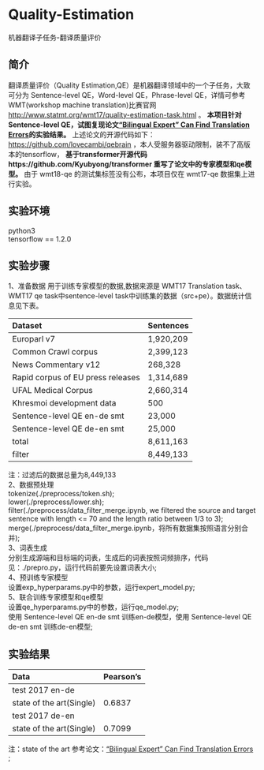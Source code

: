 # Quality-Estimation
机器翻译子任务-翻译质量评价<br>

## 简介
翻译质量评价（Quality Estimation,QE）是机器翻译领域中的一个子任务，大致可分为 Sentence-level QE，Word-level QE，Phrase-level QE，详情可参考WMT(workshop machine translation)比赛官网 http://www.statmt.org/wmt17/quality-estimation-task.html 。 __本项目针对 Sentence-level QE，试图复现论文[“Bilingual Expert” Can Find Translation Errors](https://arxiv.org/pdf/1807.09433.pdf)的实验结果。__ 上述论文的开源代码如下：https://github.com/lovecambi/qebrain ，本人受服务器驱动限制，装不了高版本的tensorflow， __基于transformer开源代码https://github.com/Kyubyong/transformer 重写了论文中的专家模型和qe模型。__ 由于 wmt18-qe 的测试集标签没有公布，本项目仅在 wmt17-qe 数据集上进行实验。

## 实验环境
python3<br>
tensorflow == 1.2.0<br>

## 实验步骤
1、准备数据
用于训练专家模型的数据,数据来源是 WMT17 Translation task、WMT17 qe task中sentence-level task中训练集的数据（src+pe）。数据统计信息见下表。

|Dataset|Sentences|
|:---|:--------|
|Europarl v7|1,920,209|
|Common Crawl corpus|2,399,123|
|News Commentary v12|268,328|
|Rapid corpus of EU press releases|1,314,689|
|UFAL Medical Corpus|2,660,314|
|Khresmoi development data|500|
|Sentence-level QE en-de smt|23,000|
|Sentence-level QE de-en smt|25,000|
|total|8,611,163|
|filter|8,449,133|

注：过滤后的数据总量为8,449,133<br>
2、数据预处理<br>
tokenize(./preprocess/token.sh);<br>
lower(./preprocess/lower.sh);<br>
filter(./preprocess/data_filter_merge.ipynb, we filtered the source and target sentence with length <= 70 and the length ratio between 1/3 to 3);<br>
merge(./preprocess/data_filter_merge.ipynb，将所有数据集按照语言分别合并);<br>
3、词表生成<br>
分别生成源端和目标端的词表，生成后的词表按照词频排序，代码见：./prepro.py，运行代码前要先设置词表大小;<br>
4、预训练专家模型<br>
设置exp_hyperparams.py中的参数，运行expert_model.py;<br>
5、联合训练专家模型和qe模型<br>
设置qe_hyperparams.py中的参数，运行qe_model.py;<br>
使用 Sentence-level QE en-de smt 训练en-de模型，使用 Sentence-level QE de-en smt 训练de-en模型;<br>

## 实验结果
|Data|Pearson’s|
|:---|:---|
|test 2017 en-de||
|state of the art(Single)|0.6837|
|test 2017 de-en||
|state of the art(Single)|0.7099|

注：state of the art 参考论文：[“Bilingual Expert” Can Find Translation Errors](https://arxiv.org/pdf/1807.09433.pdf) ;<br>
